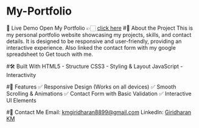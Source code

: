 # My-Portfolio
🚀 Live Demo
Open My Portfolio 👉🏻 [click here](https://giridharan-km.netlify.app/)
#📌 About the Project
This is my personal portfolio website showcasing my projects, skills, and contact details. It is designed to be responsive and user-friendly, providing an interactive experience. Also linked the contact form with my google spreadsheet to Get touch with me.

#🛠️ Built With
HTML5 - Structure
CSS3 - Styling & Layout
JavaScript - Interactivity

#🔧 Features
✅ Responsive Design (Works on all devices)
✅ Smooth Scrolling & Animations
✅ Contact Form with Basic Validation
✅ Interactive UI Elements

#📩 Contact Me
Email: [kmgiridharan8899@gmail.com](mailto:kmgiridharan8899@gmail.com)
LinkedIn: [Giridharan KM](https://www.linkedin.com/in/giri8899/)
